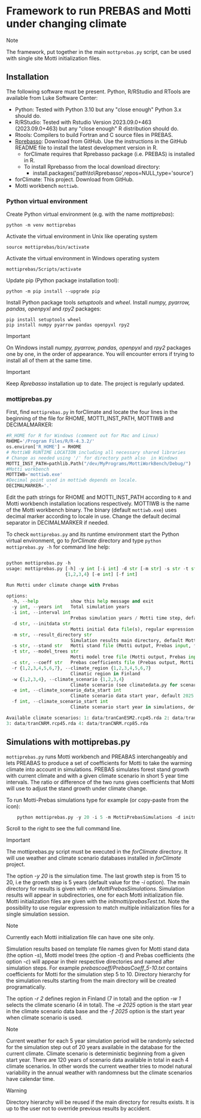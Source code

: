 # Framework to run PREBAS and Motti under changing climate
>[!NOTE]
>The framework, put together in the main `mottprebas.py` script, can be used with single site Motti initialization files.
  
## Installation
The following software must be present. Python, R/RStudio and RTools are available from Luke Software Center:
+ Python: Tested with Python 3.10 but any "close enough" Python 3.x should do.
+ R/RStudio: Tested with Rstudio Version 2023.09.0+463 (2023.09.0+463) but any "close enough" R distribution should do.
+ Rtools: Compilers to build Fortran and C source files in PREBAS.
+ [Rprebasso](https://github.com/ForModLabUHel/Rprebasso): Download from GitHub. Use the instructions in the GitHub README
  file to install the latest development version in R.
   - forClimate requires that Rprebasso package (i.e. PREBAS) is installed in R.
   - To install Rprebasso from the local download directory:
      - install.packages('path\to\Rprebasso',repos=NULL,type='source')
+ forClimate: This project. Download from GitHub.
+ Motti workbench `mottiwb`.

### Python virtual environment
Create Python virtual environment (e.g. with the name *mottiprebas*):

	python -m venv mottiprebas 
 
 Activate the virtual environment in Unix like operating system
	
  	source mottiprebas/bin/activate
 
  Activate the virtual environment in Windows operating system
  
  	mottiprebas/Scripts/activate

Update pip (Python package installation tool):

	python -m pip install --upgrade pip
    
Install Python package tools *setuptools* and *wheel*. Install *numpy, pyarrow, pandas, openpyxl* and *rpy2* packages:

  	pip install setuptools wheel
	pip install numpy pyarrow pandas openpyxl rpy2 

>[!IMPORTANT]
>On Windows install *numpy, pyarrow, pandas, openpyxl* and *rpy2* packages one by one, in the order of appearance.
>You will encounter errors if trying to install all of them at the same time.

>[!IMPORTANT]
>Keep *Rprebasso* installation up to date. The project is regularly updated.

### mottiprebas.py

First, find `mottiprebas.py` in forClimate and locate the four lines in the beginning of the file for 
RHOME, MOTTI_INST_PATH, MOTTIWB and DECIMALMARKER:

```python
#R_HOME for R for Windows (comment out for Mac and Linux)
RHOME='/Program Files/R/R-4.3.2/'
os.environ['R_HOME'] = RHOME
# MottiWB RUNTIME LOCATION including all necessary shared libraries
# Change as needed using '/' for directory path also  in Windows
MOTTI_INST_PATH=pathlib.Path("/dev/MyPrograms/MottiWorkBench/Debug/")
#Motti workbench
MOTTIWB='mottiwb.exe'
#Decimal point used in mottiwb depends on locale. 
DECIMALMARKER='.'
```
Edit the path strings for RHOME and MOTTI_INST_PATH according to `R` and Motti workbench installation locations respectively.
MOTTIWB is the name of the Motti workbench binary. The binary (default `mottiwb.exe`) uses decimal marker
according to locale in use.  Change the default decimal separator in DECIMALMARKER if needed.

To check `mottiprebas.py` and its runtime environment start the Python virtual environment, 
go to *forClimate* directory and type `python mottiprebas.py -h` for command line help:
```python

python mottiprebas.py -h
usage: mottiprebas.py [-h] -y int [-i int] -d str [-m str] -s str -t str -c str -r {1,2,3,4,5,6,7} -w
                      {1,2,3,4} [-e int] [-f int]

Run Motti under climate change with Prebas

options:
  -h, --help            show this help message and exit
  -y int, --years int   Total simulation years
  -i int, --interval int
                        Prebas simulation years / Motti time step, default 5 years
  -d str, --initdata str
                        Motti initial data file(s), regular expression (Motti input, full path)
  -m str, --result_directory str
                        Simulation results main directory, default MottiPrebasSimulations
  -s str, --stand str   Motti stand file (Motti output, Prebas input, full path)
  -t str, --model_trees str
                        Motti model tree file (Motti output, Prebas input, full path)
  -c str, --coeff str   Prebas coefficients file (Prebas output, Motti input, full path)
  -r {1,2,3,4,5,6,7}, --climate_region {1,2,3,4,5,6,7}
                        Climatic region in Finland
  -w {1,2,3,4}, --climate_scenario {1,2,3,4}
                        Climate scenario (see climatedata.py for scenario names)
  -e int, --climate_scenario_data_start int
                        Climate scenario data start year, default 2025
  -f int, --climate_scenario_start int
                        Climate scenario start year in simulations, default 2025

Available climate scenarios: 1: data/tranCanESM2.rcp45.rda 2: data/tranCanESM2.rcp85.rda
3: data/tranCNRM.rcp45.rda 4: data/tranCNRM.rcp85.rda
```

## Simulations with mottiprebas.py
`mottiprebas.py` runs Motti workbench and PREABAS interchangeably and lets PREABAS to produce a set of coefficients 
for Motti to take the warming climate into account in simulations. PREBAS simulates forest stand growth
with current climate and with a given climate scenario in short 5 year time intervals. The ratio or difference 
of the two runs gives coefficients that Motti will use to adjust the stand growth under climate change.

To run Motti-Prebas simulations type for example (or copy-paste from the icon):
```python
	python mottiprebas.py -y 20 -i 5 -m MottiPrebasSimulations -d initmotti/prebasTest*.txt -s mottistand/Stand.txt -t mottimodeltree/ModelTrees.txt -c prebascoeff/PrebasCoefficient -r 2 -w 1 -e 2025 -f 2025
```
Scroll to the right to see the full command line.

>[!IMPORTANT]
>The mottiprebas.py script must be executed in the *forClimate* directory. It will use weather and climate scenario
>databases installed in *forClimate* project.

The option *-y 20* is the simulation time. The last growth step is from 15 to 20, i.e the growth step
is 5 years (default value for the *-i* option). The main directory for results is given with *-m MottiPrebasSimulations*.
Simulation results will appear in subdirectories, one for each Motti initialization file. 
Motti initialization files are given with the *initmotti/prebasTest*.txt. Note the possibility to use regular expression
to match multiple initialization files for a single simulation session.

>[!NOTE]
>Currently each Motti initialization file can have one site only.

Simulation results based on template file names given for Motti stand data (the option *-s*), 
Motti model trees (the option *-t*) and Prebas coefficients (the option *-c*) will appear 
in their respective directories and named after simulation steps. For example *prebascoeff/PrebasCoeff_5-10.txt* 
contains coefficients for Motti for the simulation step 5 to 10. Directory hierarchy for the simulation results
starting from the main directory will be created programatically.

The option *-r 2* defines region in Finland (7 in total) and the option *-w 1* selects the climate scenario (4 in total).
The *-e 2025* option is the start year in the climate scenario data base and the *-f 2025* option is the start year
when climate scenario is used.

>[!NOTE]
>Current weather for each 5 year simulation period will be randomly selected for the simulation step out of 20 years available
>in the database for the current climate. Climate scenario is deterministic beginning from a given start year.
>There are 120 years of scenario data available in total in each 4 climate scenarios.
>In other  words the current weather tries to model natural variability in the annual weather with randomness
>but the climate scenarios have calendar time.

>[!WARNING]
>Directory hierarchy will be reused if the main directory for results exists. It is up to the user not to override
>previous results by accident.



